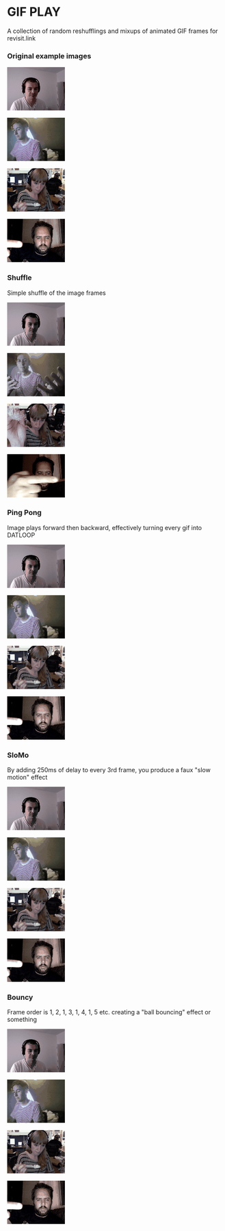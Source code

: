 # GIF PLAY

A collection of random reshufflings and mixups of animated GIF frames for revisit.link


### Original example images

![Caleb / original](examples/caleb.gif)

![Ryan / original](gifs/ryan.gif)

![Laura / original](examples/lb-sharing.gif)

![Jason / original](examples/me-oneway.gif)

### Shuffle

Simple shuffle of the image frames

![Caleb / shuffle](examples/caleb-shuffle.gif)

![Ryan / shuffle](examples/ryan-shuffle.gif)

![Laura / shuffle](examples/lb-sharing-shuffle.gif)

![Jason / shuffle](examples/jason-hand-shuffle.gif)

### Ping Pong

Image plays forward then backward, effectively turning every gif into DATLOOP

![Caleb / ping pong](examples/caleb-pingpong.gif)

![Ryan / ping pong](examples/ryan-pingpong.gif)

![Laura / ping pong](examples/lb-sharing-pingpong.gif)

![Jason / ping pong](examples/jason-hand-pingpong.gif)

### SloMo

By adding 250ms of delay to every 3rd frame, you produce a faux "slow motion" effect

![Caleb / slomo](examples/caleb-slomo.gif)

![Ryan / slomo](examples/ryan-slomo.gif)

![Laura / slomo](examples/lb-sharing-slomo.gif)

![Jason / slomo](examples/jason-hand-slomo.gif)

### Bouncy

Frame order is 1, 2, 1, 3, 1, 4, 1, 5 etc. creating a "ball bouncing" effect or something

![Caleb / bouncy](examples/caleb-bouncy.gif)

![Ryan / bouncy](examples/ryan-bouncy.gif)

![Laura / bouncy](examples/lb-sharing-bouncy.gif)

![Jason / bouncy](examples/jason-hand-bouncy.gif)


